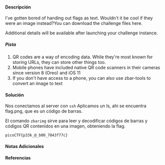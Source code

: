#### Descripción
I've gotten bored of handing out flags as text. Wouldn't it be cool if they were an image instead?You can download the challenge files here.

Additional details will be available after launching your challenge instance.
##### Pista
1. QR codes are a way of encoding data. While they're most known for storing URLs, they can store other things too.
2. Mobile phones have included native QR code scanners in their cameras since version 8 (Oreo) and iOS 11
3. If you don't have access to a phone, you can also use zbar-tools to convert an image to text

#### Solución 
Nos conectamos al server con `ssh`
Aplicamos un ls, ahi se encuentra flag.png, que es un código de barras.

El comando `zbarimg` sirve para leer y decodificar códigos de barras y códigos QR contenidos en una imagen, obteniendo la flag.
```
picoCTF{p33k_@_b00_7843f77c}
```


#### Notas Adicionales

#### Referencias
